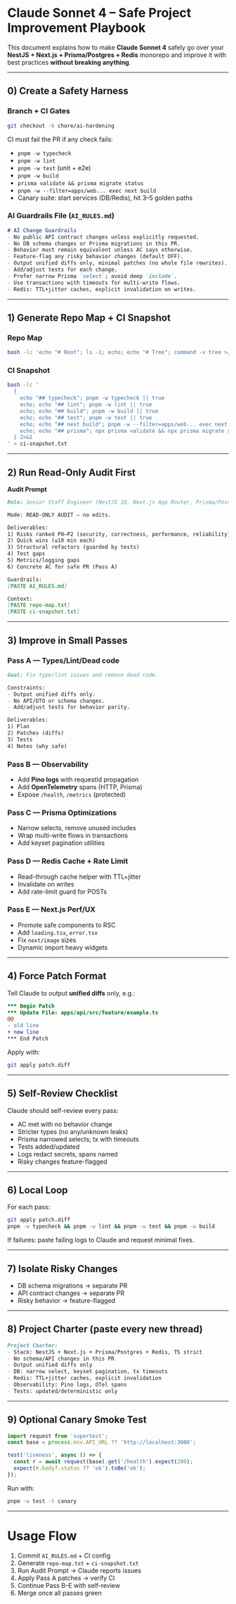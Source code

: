 # Claude Sonnet 4 – Safe Project Improvement Playbook

This document explains how to make **Claude Sonnet 4** safely go over your **NestJS + Next.js + Prisma/Postgres + Redis** monorepo and improve it with best practices **without breaking anything**.

---

## 0) Create a Safety Harness

### Branch + CI Gates
```bash
git checkout -b chore/ai-hardening
```

CI must fail the PR if any check fails:
- `pnpm -w typecheck`
- `pnpm -w lint`
- `pnpm -w test` (unit + e2e)
- `pnpm -w build`
- `prisma validate && prisma migrate status`
- `pnpm -w --filter=apps/web... exec next build`
- Canary suite: start services (DB/Redis), hit 3–5 golden paths

### AI Guardrails File (`AI_RULES.md`)
```md
# AI Change Guardrails
- No public API contract changes unless explicitly requested.
- No DB schema changes or Prisma migrations in this PR.
- Behavior must remain equivalent unless AC says otherwise.
- Feature-flag any risky behavior changes (default OFF).
- Output unified diffs only, minimal patches (no whole file rewrites).
- Add/adjust tests for each change.
- Prefer narrow Prisma `select`; avoid deep `include`.
- Use transactions with timeouts for multi-write flows.
- Redis: TTL+jitter caches, explicit invalidation on writes.
```

---

## 1) Generate Repo Map + CI Snapshot

### Repo Map
```bash
bash -lc 'echo "# Root"; ls -1; echo; echo "# Tree"; command -v tree >/dev/null && tree -L 2 || find . -maxdepth 2 -type d | sort' > repo-map.txt
```

### CI Snapshot
```bash
bash -lc '
  {
    echo "## typecheck"; pnpm -w typecheck || true
    echo; echo "## lint"; pnpm -w lint || true
    echo; echo "## build"; pnpm -w build || true
    echo; echo "## test"; pnpm -w test || true
    echo; echo "## next build"; pnpm -w --filter=apps/web... exec next build || true
    echo; echo "## prisma"; npx prisma validate && npx prisma migrate status || true
  } 2>&1
' > ci-snapshot.txt
```

---

## 2) Run **Read-Only Audit** First

**Audit Prompt**
```md
Role: Senior Staff Engineer (NestJS 10, Next.js App Router, Prisma/Postgres, Redis).

Mode: READ-ONLY AUDIT — no edits.

Deliverables:
1) Risks ranked P0–P2 (security, correctness, performance, reliability)
2) Quick wins (≤10 min each)
3) Structural refactors (guarded by tests)
4) Test gaps
5) Metrics/logging gaps
6) Concrete AC for safe PR (Pass A)

Guardrails:
[PASTE AI_RULES.md]

Context:
[PASTE repo-map.txt]
[PASTE ci-snapshot.txt]
```

---

## 3) Improve in **Small Passes**

### Pass A — Types/Lint/Dead code
```md
Goal: Fix type/lint issues and remove dead code.

Constraints:
- Output unified diffs only.
- No API/DTO or schema changes.
- Add/adjust tests for behavior parity.

Deliverables:
1) Plan
2) Patches (diffs)
3) Tests
4) Notes (why safe)
```

### Pass B — Observability
- Add **Pino logs** with requestId propagation
- Add **OpenTelemetry** spans (HTTP, Prisma)
- Expose `/health`, `/metrics` (protected)

### Pass C — Prisma Optimizations
- Narrow selects, remove unused includes
- Wrap multi-write flows in transactions
- Add keyset pagination utilities

### Pass D — Redis Cache + Rate Limit
- Read-through cache helper with TTL+jitter
- Invalidate on writes
- Add rate-limit guard for POSTs

### Pass E — Next.js Perf/UX
- Promote safe components to RSC
- Add `loading.tsx`, `error.tsx`
- Fix `next/image` sizes
- Dynamic import heavy widgets

---

## 4) Force Patch Format

Tell Claude to output **unified diffs** only, e.g.:

```diff
*** Begin Patch
*** Update File: apps/api/src/feature/example.ts
@@
- old line
+ new line
*** End Patch
```

Apply with:
```bash
git apply patch.diff
```

---

## 5) Self-Review Checklist

Claude should self-review every pass:

- AC met with no behavior change  
- Stricter types (no any/unknown leaks)  
- Prisma narrowed selects; tx with timeouts  
- Tests added/updated  
- Logs redact secrets, spans named  
- Risky changes feature-flagged  

---

## 6) Local Loop

For each pass:
```bash
git apply patch.diff
pnpm -w typecheck && pnpm -w lint && pnpm -w test && pnpm -w build
```

If failures: paste failing logs to Claude and request minimal fixes.

---

## 7) Isolate Risky Changes

- DB schema migrations → separate PR  
- API contract changes → separate PR  
- Risky behavior → feature-flagged  

---

## 8) Project Charter (paste every new thread)

```md
Project Charter:
- Stack: NestJS + Next.js + Prisma/Postgres + Redis, TS strict
- No schema/API changes in this PR
- Output unified diffs only
- DB: narrow select, keyset pagination, tx timeouts
- Redis: TTL+jitter caches, explicit invalidation
- Observability: Pino logs, OTel spans
- Tests: updated/deterministic only
```

---

## 9) Optional Canary Smoke Test

```ts
import request from 'supertest';
const base = process.env.API_URL ?? 'http://localhost:3000';

test('liveness', async () => {
  const r = await request(base).get('/health').expect(200);
  expect(r.body?.status ?? 'ok').toBe('ok');
});
```

Run with:
```bash
pnpm -w test -t canary
```

---

# Usage Flow
1. Commit `AI_RULES.md` + CI config  
2. Generate `repo-map.txt` + `ci-snapshot.txt`  
3. Run Audit Prompt → Claude reports issues  
4. Apply Pass A patches → verify CI  
5. Continue Pass B–E with self-review  
6. Merge once all passes green  
